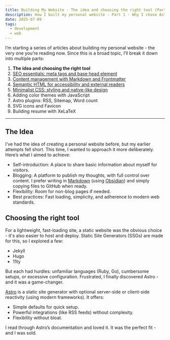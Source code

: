 ```yaml
---
title: Building My Website - The idea and choosing the right tool (Part 1)
description: How I built my personal website - Part 1 - Why I chose Astro as my static site generator after evaluating Jekyll, Hugo, and 11ty.
date: 2025-07-09
tags:
  - development
  - web
---
```


I’m starting a series of articles about building
my personal website - the very one you’re reading now.
Since this is a broad topic, I’ll break it down into multiple parts:

1. __The idea and choosing the right tool__
2. [SEO essentials: meta tags and base head element](/posts/this-website/02-seo-meta-tags)
3. [Content management with Markdown and Frontmatter](/posts/this-website/03-markdown-and-frontmatter)
4. [Semantic HTML for accessibility and external readers](/posts/this-website/04-semantic-html)
5. [Minimalist CSS: styling and native-like design](/posts/this-website/05-minimal-css)
6. Adding color themes with JavaScript
7. Astro plugins: RSS, Sitemap, Word count
8. SVG icons and Favicon
9. Building resume with XeLaTeX

---

## The Idea

I’ve had the idea of creating a personal website before,
but my earlier attempts fell short.
This time, I wanted to approach it more deliberately.
Here’s what I aimed to achieve:

- Self-introduction: A place to share basic information about myself for visitors.
- Blogging: A platform to publish my thoughts, with full control over content.
  I prefer writing in [Markdown](/posts/markdown-and-its-feautres)
  (using [Obsidian](/posts/how-to-start-with-obsidian))
  and simply copying files to GitHub when ready.
- Flexibility: Room for non-blog pages if needed.
- Best practices: Fast loading, simplicity, and adherence to modern web standards.

## Choosing the right tool

For a lightweight, fast-loading site, a static website
was the obvious choice - it's also easier to host and deploy.
Static Site Generators (SSGs) are made for this, so I explored a few:

- Jekyll
- Hugo
- 11ty

But each had hurdles: unfamiliar languages (Ruby, Go),
cumbersome setups, or excessive configuration.
Frustrated, I finally discovered Astro - and it was a game-changer.

[Astro](/posts/why-astro-stands-out)
is a static site generator with optional
server-side or client-side reactivity (using modern frameworks).
It offers:

- Simple defaults for quick setup.
- Powerful integrations (like RSS feeds) without complexity.
- Flexibility without bloat.

I read through Astro’s documentation and loved it.
It was the perfect fit - and I was sold.
